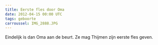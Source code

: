 ```yaml
---
title: Eerste fles door Oma
date: 2012-04-15 00:00 UTC
tags: geboorte
carroussel: IMG_2888.JPG
---
```

Eindelijk is dan Oma aan de beurt. Ze mag Thijmen zijn eerste fles geven.
